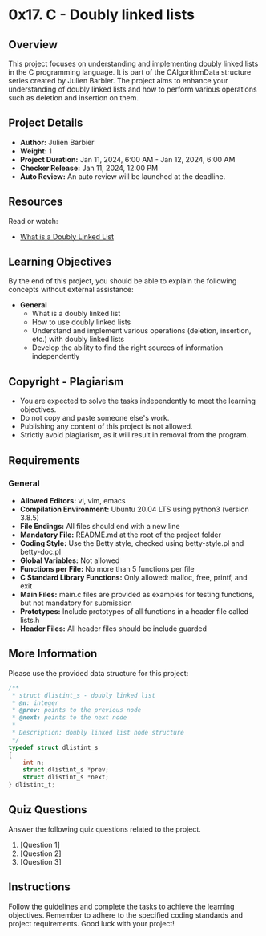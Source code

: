 # 0x17. C - Doubly linked lists

## Overview

This project focuses on understanding and implementing doubly linked lists in the C programming language. It is part of the CAlgorithmData structure series created by Julien Barbier. The project aims to enhance your understanding of doubly linked lists and how to perform various operations such as deletion and insertion on them.

## Project Details

- **Author:** Julien Barbier
- **Weight:** 1
- **Project Duration:** Jan 11, 2024, 6:00 AM - Jan 12, 2024, 6:00 AM
- **Checker Release:** Jan 11, 2024, 12:00 PM
- **Auto Review:** An auto review will be launched at the deadline.

## Resources

Read or watch:

- [What is a Doubly Linked List](#)

## Learning Objectives

By the end of this project, you should be able to explain the following concepts without external assistance:

- **General**
  - What is a doubly linked list
  - How to use doubly linked lists
  - Understand and implement various operations (deletion, insertion, etc.) with doubly linked lists
  - Develop the ability to find the right sources of information independently

## Copyright - Plagiarism

- You are expected to solve the tasks independently to meet the learning objectives.
- Do not copy and paste someone else's work.
- Publishing any content of this project is not allowed.
- Strictly avoid plagiarism, as it will result in removal from the program.

## Requirements

### General

- **Allowed Editors:** vi, vim, emacs
- **Compilation Environment:** Ubuntu 20.04 LTS using python3 (version 3.8.5)
- **File Endings:** All files should end with a new line
- **Mandatory File:** README.md at the root of the project folder
- **Coding Style:** Use the Betty style, checked using betty-style.pl and betty-doc.pl
- **Global Variables:** Not allowed
- **Functions per File:** No more than 5 functions per file
- **C Standard Library Functions:** Only allowed: malloc, free, printf, and exit
- **Main Files:** main.c files are provided as examples for testing functions, but not mandatory for submission
- **Prototypes:** Include prototypes of all functions in a header file called lists.h
- **Header Files:** All header files should be include guarded

## More Information

Please use the provided data structure for this project:

```c
/**
 * struct dlistint_s - doubly linked list
 * @n: integer
 * @prev: points to the previous node
 * @next: points to the next node
 *
 * Description: doubly linked list node structure
 */
typedef struct dlistint_s
{
    int n;
    struct dlistint_s *prev;
    struct dlistint_s *next;
} dlistint_t;
```

## Quiz Questions

Answer the following quiz questions related to the project.

1. [Question 1]
2. [Question 2]
3. [Question 3]

## Instructions

Follow the guidelines and complete the tasks to achieve the learning objectives. Remember to adhere to the specified coding standards and project requirements. Good luck with your project!
